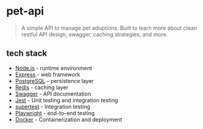 # pet-api

> A simple API to manage pet adoptions. Built to learn more about clean restful API design, swagger, caching strategies, and more.

## tech stack

- [Node.js](https://nodejs.org/en/) - runtime environment
- [Express](https://expressjs.com/) - web framework
- [PostgreSQL](https://www.postgresql.org/) - persistence layer
- [Redis](https://redis.io/) - caching layer
- [Swagger](https://swagger.io/) - API documentation
- [Jest](https://jestjs.io) - Unit testing and integration testing
- [supertest](https://www.npmjs.com/package/supertest) - Integration testing
- [Playwright](https://playwright.dev/) - end-to-end testing
- [Docker](https://www.docker.com/) - Containerization and deployment
